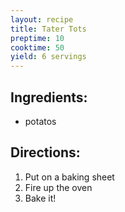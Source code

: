 ```yaml
---
layout: recipe
title: Tater Tots
preptime: 10
cooktime: 50
yield: 6 servings
---
```

## Ingredients:
- potatos

## Directions:
1. Put on a baking sheet
2. Fire up the oven
3. Bake it!